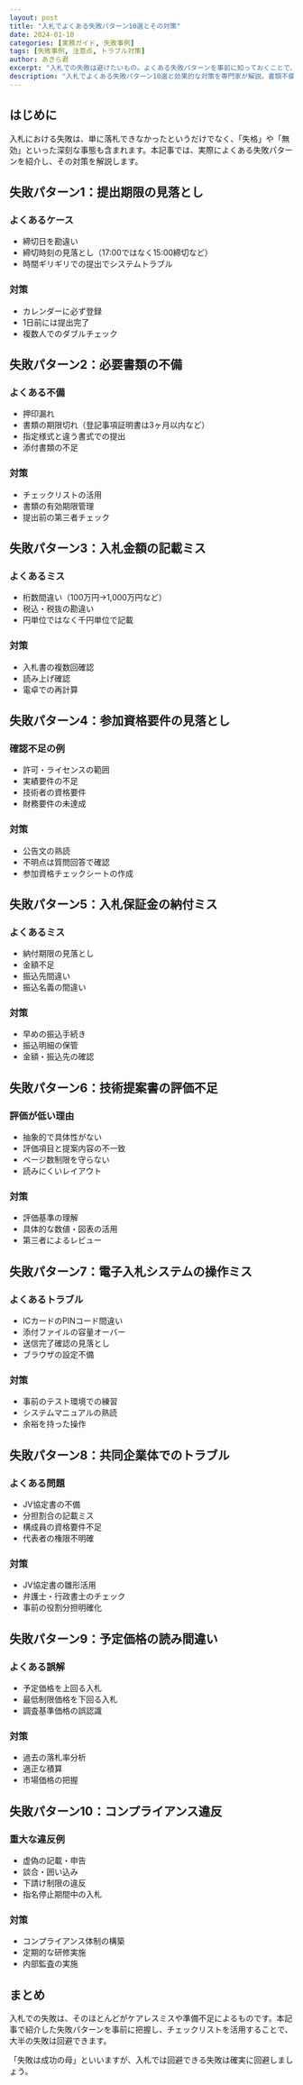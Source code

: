 ```yaml
---
layout: post
title: "入札でよくある失敗パターン10選とその対策"
date: 2024-01-10
categories: [実務ガイド, 失敗事例]
tags: [失敗事例, 注意点, トラブル対策]
author: あきら君
excerpt: "入札での失敗は避けたいもの。よくある失敗パターンを事前に知っておくことで、リスクを大幅に減らせます。"
description: "入札でよくある失敗パターン10選と効果的な対策を専門家が解説。書類不備、期限遅れ、資格要件ミス、価格設定ミス、技術提案書の質不足など実際の失敗例から学ぶ予防策と成功のポイントを詳しく紹介します。"
---
```


## はじめに

入札における失敗は、単に落札できなかったというだけでなく、「失格」や「無効」といった深刻な事態も含まれます。本記事では、実際によくある失敗パターンを紹介し、その対策を解説します。

## 失敗パターン1：提出期限の見落とし

### よくあるケース
- 締切日を勘違い
- 締切時刻の見落とし（17:00ではなく15:00締切など）
- 時間ギリギリでの提出でシステムトラブル

### 対策
- カレンダーに必ず登録
- 1日前には提出完了
- 複数人でのダブルチェック

## 失敗パターン2：必要書類の不備

### よくある不備
- 押印漏れ
- 書類の期限切れ（登記事項証明書は3ヶ月以内など）
- 指定様式と違う書式での提出
- 添付書類の不足

### 対策
- チェックリストの活用
- 書類の有効期限管理
- 提出前の第三者チェック

## 失敗パターン3：入札金額の記載ミス

### よくあるミス
- 桁数間違い（100万円→1,000万円など）
- 税込・税抜の勘違い
- 円単位ではなく千円単位で記載

### 対策
- 入札書の複数回確認
- 読み上げ確認
- 電卓での再計算

## 失敗パターン4：参加資格要件の見落とし

### 確認不足の例
- 許可・ライセンスの範囲
- 実績要件の不足
- 技術者の資格要件
- 財務要件の未達成

### 対策
- 公告文の熟読
- 不明点は質問回答で確認
- 参加資格チェックシートの作成

## 失敗パターン5：入札保証金の納付ミス

### よくあるミス
- 納付期限の見落とし
- 金額不足
- 振込先間違い
- 振込名義の間違い

### 対策
- 早めの振込手続き
- 振込明細の保管
- 金額・振込先の確認

## 失敗パターン6：技術提案書の評価不足

### 評価が低い理由
- 抽象的で具体性がない
- 評価項目と提案内容の不一致
- ページ数制限を守らない
- 読みにくいレイアウト

### 対策
- 評価基準の理解
- 具体的な数値・図表の活用
- 第三者によるレビュー

## 失敗パターン7：電子入札システムの操作ミス

### よくあるトラブル
- ICカードのPINコード間違い
- 添付ファイルの容量オーバー
- 送信完了確認の見落とし
- ブラウザの設定不備

### 対策
- 事前のテスト環境での練習
- システムマニュアルの熟読
- 余裕を持った操作

## 失敗パターン8：共同企業体でのトラブル

### よくある問題
- JV協定書の不備
- 分担割合の記載ミス
- 構成員の資格要件不足
- 代表者の権限不明確

### 対策
- JV協定書の雛形活用
- 弁護士・行政書士のチェック
- 事前の役割分担明確化

## 失敗パターン9：予定価格の読み間違い

### よくある誤解
- 予定価格を上回る入札
- 最低制限価格を下回る入札
- 調査基準価格の誤認識

### 対策
- 過去の落札率分析
- 適正な積算
- 市場価格の把握

## 失敗パターン10：コンプライアンス違反

### 重大な違反例
- 虚偽の記載・申告
- 談合・囲い込み
- 下請け制限の違反
- 指名停止期間中の入札

### 対策
- コンプライアンス体制の構築
- 定期的な研修実施
- 内部監査の実施

## まとめ

入札での失敗は、そのほとんどがケアレスミスや準備不足によるものです。本記事で紹介した失敗パターンを事前に把握し、チェックリストを活用することで、大半の失敗は回避できます。

「失敗は成功の母」といいますが、入札では回避できる失敗は確実に回避しましょう。